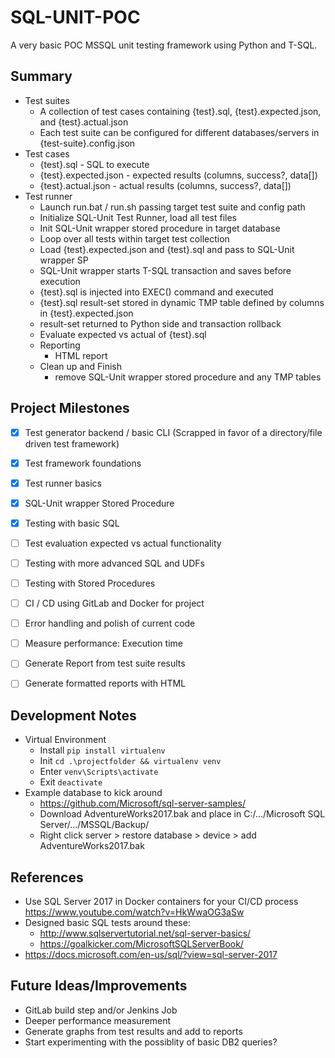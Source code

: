 # SQL-UNIT-POC

A very basic POC MSSQL unit testing framework using Python and T-SQL.


## Summary
* Test suites
   * A collection of test cases containing {test}.sql, {test}.expected.json, and {test}.actual.json
   * Each test suite can be configured for different databases/servers in {test-suite}.config.json
* Test cases
  * {test}.sql - SQL to execute
  * {test}.expected.json - expected results (columns, success?, data[])
  * {test}.actual.json - actual results (columns, success?, data[])
* Test runner
    * Launch run.bat / run.sh passing target test suite and config path
    * Initialize SQL-Unit Test Runner, load all test files
    * Init SQL-Unit wrapper stored procedure in target database
    * Loop over all tests within target test collection
    * Load {test}.expected.json and {test}.sql and pass to SQL-Unit wrapper SP
    * SQL-Unit wrapper starts T-SQL transaction and saves before execution
    * {test}.sql is injected into EXEC() command and executed
    * {test}.sql result-set stored in dynamic TMP table defined by columns in {test}.expected.json
    * result-set returned to Python side and transaction rollback
    * Evaluate expected vs actual of {test}.sql
    * Reporting
      * HTML report
    * Clean up and Finish
      * remove SQL-Unit wrapper stored procedure and any TMP tables


## Project Milestones
- [x] Test generator backend / basic CLI (Scrapped in favor of a directory/file driven test framework)
- [x] Test framework foundations
- [x] Test runner basics
- [x] SQL-Unit wrapper Stored Procedure
- [x] Testing with basic SQL
- [ ] Test evaluation expected vs actual functionality
- [ ] Testing with more advanced SQL and UDFs
- [ ] Testing with Stored Procedures
- [ ] CI / CD using GitLab and Docker for project
- [ ] Error handling and polish of current code
- [ ] Measure performance: Execution time
- [ ] Generate Report from test suite results
- [ ] Generate formatted reports with HTML


## Development Notes
* Virtual Environment
  * Install ```pip install virtualenv```
  * Init ```cd .\projectfolder && virtualenv venv```
  * Enter ```venv\Scripts\activate```
  * Exit ```deactivate```
* Example database to kick around
  * https://github.com/Microsoft/sql-server-samples/
  * Download AdventureWorks2017.bak and place in C:/.../Microsoft SQL Server/.../MSSQL/Backup/
  * Right click server > restore database > device > add AdventureWorks2017.bak


## References
* Use SQL Server 2017 in Docker containers for your CI/CD process https://www.youtube.com/watch?v=HkWwaOG3aSw
* Designed basic SQL tests around these:
  * http://www.sqlservertutorial.net/sql-server-basics/
  * https://goalkicker.com/MicrosoftSQLServerBook/
* https://docs.microsoft.com/en-us/sql/?view=sql-server-2017


## Future Ideas/Improvements
* GitLab build step and/or Jenkins Job
* Deeper performance measurement
* Generate graphs from test results and add to reports
* Start experimenting with the possiblity of basic DB2 queries?